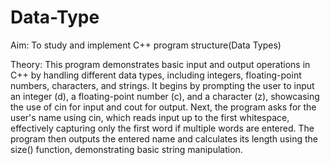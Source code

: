 # Data-Type

Aim: To study and implement C++ program structure(Data Types)

Theory: This program demonstrates basic input and output operations in C++ by handling different data types, including integers, floating-point numbers, characters, and strings. It begins by prompting the user to input an integer (d), a floating-point number (c), and a character (z), showcasing the use of cin for input and cout for output. Next, the program asks for the user's name using cin, which reads input up to the first whitespace, effectively capturing only the first word if multiple words are entered. The program then outputs the entered name and calculates its length using the size() function, demonstrating basic string manipulation.

